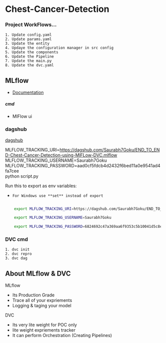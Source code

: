 # Chest-Cancer-Detection

### Project WorkFlows...

    1. Update config.yaml
    2. Update params.yaml
    3. Update the entity
    4. Updaye the configuration manager in src config
    5. Update the components
    6. Update the Pipeline
    7. Update the main.py
    8. Update the dvc.yaml

## MLflow

- [Documentation](https://mlflow.org/docs/latest/index.html)

##### cmd

- MlFlow ui

### dagshub

[dagshub](https://dagshub.com/)

MLFLOW_TRACKING_URI=https://dagshub.com/Saurabh7Goku/END_TO_END-Chest-Cancer-Detection-using-MlFLow-DVC.mlflow \
MLFLOW_TRACKING_USERNAME=Saurabh7Goku \
MLFLOW_TRACKING_PASSWORD=aad0cf5fdcb4d2432f6bed11a0e9541ad4fa7cee \
python script.py

Run this to export as env variables:

- `For Windows use **set** instead of export`

```bash

    export MLFLOW_TRACKING_URI=https://dagshub.com/Saurabh7Goku/END_TO_END-Chest-Cancer-Detection-using-MlFLow-DVC.mlflow

    export MLFLOW_TRACKING_USERNAME=Saurabh7Goku

    export MLFLOW_TRACKING_PASSWORD=6824692c47a369aa6f9353c5b10041d5c8edbcef0

```

### DVC cmd

    1. dvc init
    2. dvc repro
    3. dvc dag

## About MLflow & DVC

MLflow

- Its Production Grade
- Trace all of your expriements
- Logging & taging your model

DVC

- Its very lite weight for POC only
- lite weight expriements tracker
- It can perform Orchestration (Creating Pipelines)
